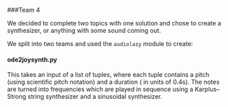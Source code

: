 ###Team 4

We decided to complete two topics with one solution and chose to create a synthesizer, or anything with some sound coming out.

We split into two teams and used the `audiolazy` module to create:

#### ode2joysynth.py

This takes an input of a list of tuples, where each tuple contains a pitch (using scientific pitch notation) and a duration ( in units of 0.4s).
The notes are turned into frequencies which are played in sequence using a Karplus–Strong string synthesizer and a sinusoidal synthesizer.



